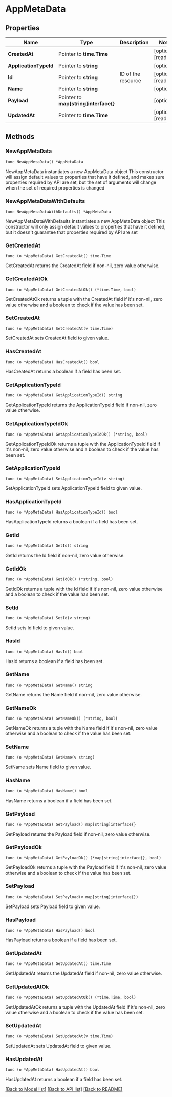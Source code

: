 # AppMetaData

## Properties

Name | Type | Description | Notes
------------ | ------------- | ------------- | -------------
**CreatedAt** | Pointer to **time.Time** |  | [optional] [readonly] 
**ApplicationTypeId** | Pointer to **string** |  | [optional] 
**Id** | Pointer to **string** | ID of the resource | [optional] [readonly] 
**Name** | Pointer to **string** |  | [optional] 
**Payload** | Pointer to **map[string]interface{}** |  | [optional] 
**UpdatedAt** | Pointer to **time.Time** |  | [optional] [readonly] 

## Methods

### NewAppMetaData

`func NewAppMetaData() *AppMetaData`

NewAppMetaData instantiates a new AppMetaData object
This constructor will assign default values to properties that have it defined,
and makes sure properties required by API are set, but the set of arguments
will change when the set of required properties is changed

### NewAppMetaDataWithDefaults

`func NewAppMetaDataWithDefaults() *AppMetaData`

NewAppMetaDataWithDefaults instantiates a new AppMetaData object
This constructor will only assign default values to properties that have it defined,
but it doesn't guarantee that properties required by API are set

### GetCreatedAt

`func (o *AppMetaData) GetCreatedAt() time.Time`

GetCreatedAt returns the CreatedAt field if non-nil, zero value otherwise.

### GetCreatedAtOk

`func (o *AppMetaData) GetCreatedAtOk() (*time.Time, bool)`

GetCreatedAtOk returns a tuple with the CreatedAt field if it's non-nil, zero value otherwise
and a boolean to check if the value has been set.

### SetCreatedAt

`func (o *AppMetaData) SetCreatedAt(v time.Time)`

SetCreatedAt sets CreatedAt field to given value.

### HasCreatedAt

`func (o *AppMetaData) HasCreatedAt() bool`

HasCreatedAt returns a boolean if a field has been set.

### GetApplicationTypeId

`func (o *AppMetaData) GetApplicationTypeId() string`

GetApplicationTypeId returns the ApplicationTypeId field if non-nil, zero value otherwise.

### GetApplicationTypeIdOk

`func (o *AppMetaData) GetApplicationTypeIdOk() (*string, bool)`

GetApplicationTypeIdOk returns a tuple with the ApplicationTypeId field if it's non-nil, zero value otherwise
and a boolean to check if the value has been set.

### SetApplicationTypeId

`func (o *AppMetaData) SetApplicationTypeId(v string)`

SetApplicationTypeId sets ApplicationTypeId field to given value.

### HasApplicationTypeId

`func (o *AppMetaData) HasApplicationTypeId() bool`

HasApplicationTypeId returns a boolean if a field has been set.

### GetId

`func (o *AppMetaData) GetId() string`

GetId returns the Id field if non-nil, zero value otherwise.

### GetIdOk

`func (o *AppMetaData) GetIdOk() (*string, bool)`

GetIdOk returns a tuple with the Id field if it's non-nil, zero value otherwise
and a boolean to check if the value has been set.

### SetId

`func (o *AppMetaData) SetId(v string)`

SetId sets Id field to given value.

### HasId

`func (o *AppMetaData) HasId() bool`

HasId returns a boolean if a field has been set.

### GetName

`func (o *AppMetaData) GetName() string`

GetName returns the Name field if non-nil, zero value otherwise.

### GetNameOk

`func (o *AppMetaData) GetNameOk() (*string, bool)`

GetNameOk returns a tuple with the Name field if it's non-nil, zero value otherwise
and a boolean to check if the value has been set.

### SetName

`func (o *AppMetaData) SetName(v string)`

SetName sets Name field to given value.

### HasName

`func (o *AppMetaData) HasName() bool`

HasName returns a boolean if a field has been set.

### GetPayload

`func (o *AppMetaData) GetPayload() map[string]interface{}`

GetPayload returns the Payload field if non-nil, zero value otherwise.

### GetPayloadOk

`func (o *AppMetaData) GetPayloadOk() (*map[string]interface{}, bool)`

GetPayloadOk returns a tuple with the Payload field if it's non-nil, zero value otherwise
and a boolean to check if the value has been set.

### SetPayload

`func (o *AppMetaData) SetPayload(v map[string]interface{})`

SetPayload sets Payload field to given value.

### HasPayload

`func (o *AppMetaData) HasPayload() bool`

HasPayload returns a boolean if a field has been set.

### GetUpdatedAt

`func (o *AppMetaData) GetUpdatedAt() time.Time`

GetUpdatedAt returns the UpdatedAt field if non-nil, zero value otherwise.

### GetUpdatedAtOk

`func (o *AppMetaData) GetUpdatedAtOk() (*time.Time, bool)`

GetUpdatedAtOk returns a tuple with the UpdatedAt field if it's non-nil, zero value otherwise
and a boolean to check if the value has been set.

### SetUpdatedAt

`func (o *AppMetaData) SetUpdatedAt(v time.Time)`

SetUpdatedAt sets UpdatedAt field to given value.

### HasUpdatedAt

`func (o *AppMetaData) HasUpdatedAt() bool`

HasUpdatedAt returns a boolean if a field has been set.


[[Back to Model list]](../README.md#documentation-for-models) [[Back to API list]](../README.md#documentation-for-api-endpoints) [[Back to README]](../README.md)


